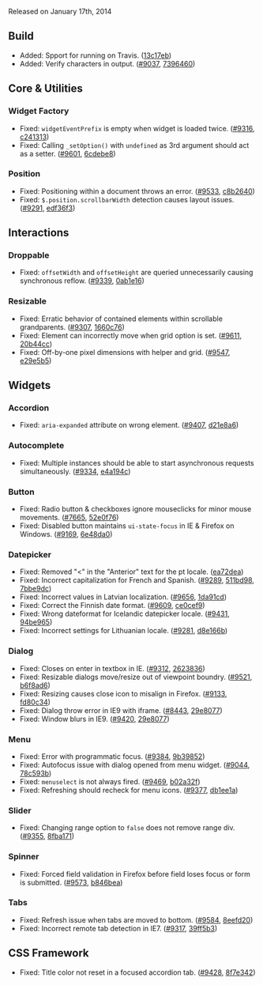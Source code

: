 <script>{
	"title": "jQuery UI 1.10.4 Changelog"
}</script>

Released on January 17th, 2014

## Build

* Added: Spport for running on Travis. ([13c17eb](http://github.com/jquery/jquery-ui/commit/13c17eb92250776c045da44652e7d460159cef02))
* Added: Verify characters in output. ([#9037](http://bugs.jqueryui.com/ticket/9037), [7396460](http://github.com/jquery/jquery-ui/commit/7396460c765395b97b9a1da125384903a62c1a2e))

## Core &amp; Utilities

### Widget Factory

* Fixed: `widgetEventPrefix` is empty when widget is loaded twice. ([#9316](http://bugs.jqueryui.com/ticket/9316), [c241313](http://github.com/jquery/jquery-ui/commit/c241313f1d31b18751a81c1321662512d8086cbc))
* Fixed: Calling `_setOption()` with `undefined` as 3rd argument should act as a setter. ([#9601](http://bugs.jqueryui.com/ticket/9601), [6cdebe8](http://github.com/jquery/jquery-ui/commit/6cdebe84f8fb20374bb9dd32b62cba1b7f8dfd13))

### Position

* Fixed: Positioning within a document throws an error. ([#9533](http://bugs.jqueryui.com/ticket/9533), [c8b2640](http://github.com/jquery/jquery-ui/commit/c8b264006d2fd8d9c27cfa8aef619428c563cb80))
* Fixed: `$.position.scrollbarWidth` detection causes layout issues. ([#9291](http://bugs.jqueryui.com/ticket/9291), [edf36f3](http://github.com/jquery/jquery-ui/commit/edf36f35ce84a67376d7e9fedd21fc07b38100c0))

## Interactions

### Droppable

* Fixed: `offsetWidth` and `offsetHeight` are queried unnecessarily causing synchronous reflow. ([#9339](http://bugs.jqueryui.com/ticket/9339), [0ab1e16](http://github.com/jquery/jquery-ui/commit/0ab1e16ad9eae6b030e7f569973787664760e8e6))

### Resizable

* Fixed: Erratic behavior of contained elements within scrollable grandparents. ([#9307](http://bugs.jqueryui.com/ticket/9307), [1660c76](http://github.com/jquery/jquery-ui/commit/1660c761e7fe3e790ec4dcb3a356a78ac2a1c7ed))
* Fixed: Element can incorrectly move when grid option is set. ([#9611](http://bugs.jqueryui.com/ticket/9611), [20b44cc](http://github.com/jquery/jquery-ui/commit/20b44cc9bf023bd711b80117b4f185a62301bf52))
* Fixed: Off-by-one pixel dimensions with helper and grid. ([#9547](http://bugs.jqueryui.com/ticket/9547), [e29e5b5](http://github.com/jquery/jquery-ui/commit/e29e5b56afea5a0250636d9c9fd97106732bfe84))

## Widgets

### Accordion

* Fixed: `aria-expanded` attribute on wrong element. ([#9407](http://bugs.jqueryui.com/ticket/9407), [d21e8a6](http://github.com/jquery/jquery-ui/commit/d21e8a6964d80a32cdb9773aa364141a2492dc5a))

### Autocomplete

* Fixed: Multiple instances should be able to start asynchronous requests simultaneously. ([#9334](http://bugs.jqueryui.com/ticket/9334), [e4a194c](http://github.com/jquery/jquery-ui/commit/e4a194ce42b8ea1e5440f99d1d8d26f55526ff6c))

### Button

* Fixed: Radio button & checkboxes ignore mouseclicks for minor mouse movements. ([#7665](http://bugs.jqueryui.com/ticket/7665), [52e0f76](http://github.com/jquery/jquery-ui/commit/52e0f768f528e5265b6d7b4afae036b1ff248956))
* Fixed: Disabled button maintains `ui-state-focus` in IE & Firefox on Windows. ([#9169](http://bugs.jqueryui.com/ticket/9169), [6e48da0](http://github.com/jquery/jquery-ui/commit/6e48da049014c484a219df11ab8f0551afb27fb5))

### Datepicker

* Fixed: Removed "<" in the "Anterior" text for the pt locale. ([ea72dea](http://github.com/jquery/jquery-ui/commit/ea72dea5631173705a4270690a327c7f6efc1f79))
* Fixed: Incorrect capitalization for French and Spanish. ([#9289](http://bugs.jqueryui.com/ticket/9289), [511bd98](http://github.com/jquery/jquery-ui/commit/511bd9842f67c2bd42661aa17b81669a1295ea6b), [7bbe9dc](http://github.com/jquery/jquery-ui/commit/7bbe9dc1142524569b0b5d5b7dffe1713c4d031b))
* Fixed: Incorrect values in Latvian localization. ([#9656](http://bugs.jqueryui.com/ticket/9656), [1da91cd](http://github.com/jquery/jquery-ui/commit/1da91cd500c0cd7cb831a256bef085686fe73e51))
* Fixed: Correct the Finnish date format. ([#9609](http://bugs.jqueryui.com/ticket/9609), [ce0cef9](http://github.com/jquery/jquery-ui/commit/ce0cef92656d6135fb7121bfe04fa6551dab613e))
* Fixed: Wrong dateformat for Icelandic datepicker locale. ([#9431](http://bugs.jqueryui.com/ticket/9431), [94be965](http://github.com/jquery/jquery-ui/commit/94be965cd2d064e67e347c654469c38de4281b3e))
* Fixed: Incorrect settings for Lithuanian locale. ([#9281](http://bugs.jqueryui.com/ticket/9281), [d8e166b](http://github.com/jquery/jquery-ui/commit/d8e166b41104b4d0caa8bcb0195918132f78c26a))

### Dialog

* Fixed: Closes on enter in textbox in IE. ([#9312](http://bugs.jqueryui.com/ticket/9312), [2623836](http://github.com/jquery/jquery-ui/commit/26238369bb113b487959322595e4814b441e5453))
* Fixed: Resizable dialogs move/resize out of viewpoint boundry. ([#9521](http://bugs.jqueryui.com/ticket/9521), [b6f8ad6](http://github.com/jquery/jquery-ui/commit/b6f8ad665f455a4234f09956027ca23b477838db))
* Fixed: Resizing causes close icon to misalign in Firefox. ([#9133](http://bugs.jqueryui.com/ticket/9133), [fd80c34](http://github.com/jquery/jquery-ui/commit/fd80c3445d3102519b7f9e0e549bc7d352bc2e56))
* Fixed: Dialog throw error in IE9 with iframe. ([#8443](http://bugs.jqueryui.com/ticket/8443), [29e8077](http://github.com/jquery/jquery-ui/commit/29e8077871902a49f3039633a7fb9ac5c4093aa8))
* Fixed: Window blurs in IE9. ([#9420](http://bugs.jqueryui.com/ticket/9420), [29e8077](http://github.com/jquery/jquery-ui/commit/29e8077871902a49f3039633a7fb9ac5c4093aa8))

### Menu

* Fixed: Error with programmatic focus. ([#9384](http://bugs.jqueryui.com/ticket/9384), [9b39852](http://github.com/jquery/jquery-ui/commit/9b398520c5e1a313d0c1ebfa7dfd892f8b3e440c))
* Fixed: Autofocus issue with dialog opened from menu widget. ([#9044](http://bugs.jqueryui.com/ticket/9044), [78c593b](http://github.com/jquery/jquery-ui/commit/78c593be8f1651c743f4018dd9a2fd9ab6c25ae7))
* Fixed: `menuselect` is not always fired. ([#9469](http://bugs.jqueryui.com/ticket/9469), [b02a32f](http://github.com/jquery/jquery-ui/commit/b02a32f4b3d7a0588949f2961a74d613beeaea48))
* Fixed: Refreshing should recheck for menu icons. ([#9377](http://bugs.jqueryui.com/ticket/9377), [db1ee1a](http://github.com/jquery/jquery-ui/commit/db1ee1af85ea2f0671f370e325d4ba5b971b2dd0))

### Slider

* Fixed: Changing range option to `false` does not remove range div. ([#9355](http://bugs.jqueryui.com/ticket/9355), [8fba171](http://github.com/jquery/jquery-ui/commit/8fba171fec64cae094566c6777e40c252ecef812))

### Spinner

* Fixed: Forced field validation in Firefox before field loses focus or form is submitted. ([#9573](http://bugs.jqueryui.com/ticket/9573), [b846bea](http://github.com/jquery/jquery-ui/commit/b846bea0fde6b14f63194450e4a77693c3a039a2))

### Tabs

* Fixed: Refresh issue when tabs are moved to bottom. ([#9584](http://bugs.jqueryui.com/ticket/9584), [8eefd20](http://github.com/jquery/jquery-ui/commit/8eefd2032fb5c0e60c7a9899ba51bc7f33aaebc8))
* Fixed: Incorrect remote tab detection in IE7. ([#9317](http://bugs.jqueryui.com/ticket/9317), [39ff5b3](http://github.com/jquery/jquery-ui/commit/39ff5b36e4ed2513f7dc11c22ea4df5d03f9f7b7))

## CSS Framework

* Fixed: Title color not reset in a focused accordion tab. ([#9428](http://bugs.jqueryui.com/ticket/9428), [8f7e342](http://github.com/jquery/jquery-ui/commit/8f7e3428f01fe84d8d9040b54adf761ffdcd382e))
